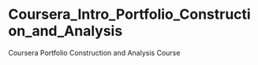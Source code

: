 # Coursera_Intro_Portfolio_Construction_and_Analysis
Coursera Portfolio Construction and Analysis Course 
